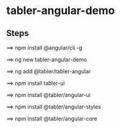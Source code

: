 # tabler-angular-demo


## Steps
==> npm install @angular/cli -g

==> ng new tabler-angular-demo

==> ng add @tabler/tabler-angular

==> npm install tabler-ui

==> npm install @tabler/angular-ui

==> npm install @tabler/angular-styles

==> npm install @tabler/angular-core